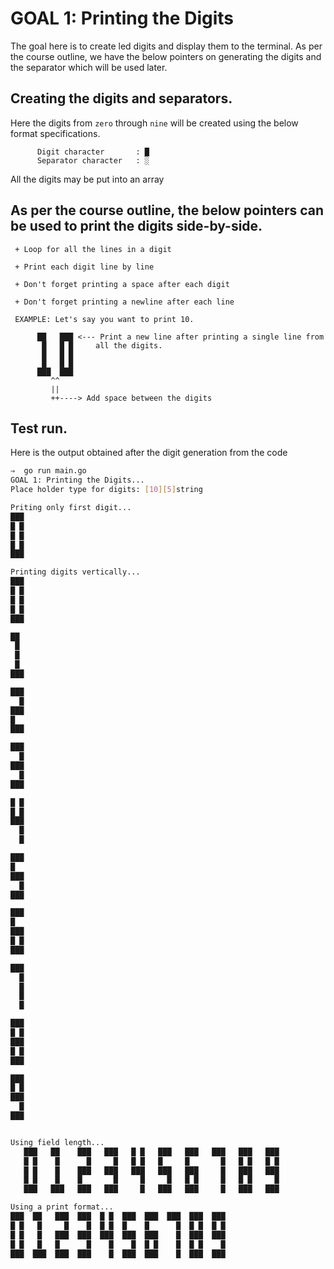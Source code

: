 # GOAL 1: Printing the Digits

The goal here is to create led digits and display them to the terminal. As per the course outline, we have the below pointers on generating the digits and the separator which will be used later.

## Creating the digits and separators.

Here the digits from `zero` through `nine` will be created using the below format specifications.

```
      Digit character       : █
      Separator character   : ░
```

All the digits may be put into an array

## As per the course outline, the below pointers can be used to print the digits side-by-side.

     + Loop for all the lines in a digit

     + Print each digit line by line

     + Don't forget printing a space after each digit

     + Don't forget printing a newline after each line

     EXAMPLE: Let's say you want to print 10.

```
      ██   ███ <--- Print a new line after printing a single line from
       █   █ █     all the digits.
       █   █ █
       █   █ █
      ███  ███
         ^^
         ||
         ++----> Add space between the digits
```

## Test run.

Here is the output obtained after the digit generation from the code

```bash
⇒  go run main.go
GOAL 1: Printing the Digits...
Place holder type for digits: [10][5]string

Priting only first digit...
███
█ █
█ █
█ █
███

Printing digits vertically...
███
█ █
█ █
█ █
███

██
 █
 █
 █
███

███
  █
███
█
███

███
  █
███
  █
███

█ █
█ █
███
  █
  █

███
█
███
  █
███

███
█
███
█ █
███

███
  █
  █
  █
  █

███
█ █
███
█ █
███

███
█ █
███
  █
███


Using field length...
   ███   ██    ███   ███   █ █   ███   ███   ███   ███   ███
   █ █    █      █     █   █ █   █     █       █   █ █   █ █
   █ █    █    ███   ███   ███   ███   ███     █   ███   ███
   █ █    █    █       █     █     █   █ █     █   █ █     █
   ███   ███   ███   ███     █   ███   ███     █   ███   ███

Using a print format...
███  ██   ███  ███  █ █  ███  ███  ███  ███  ███
█ █   █     █    █  █ █  █    █      █  █ █  █ █
█ █   █   ███  ███  ███  ███  ███    █  ███  ███
█ █   █   █      █    █    █  █ █    █  █ █    █
███  ███  ███  ███    █  ███  ███    █  ███  ███

```
